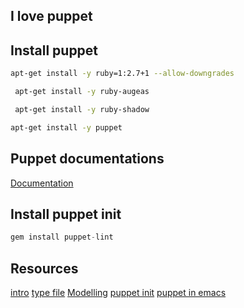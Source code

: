 ## I love puppet

## Install puppet

```bash
apt-get install -y ruby=1:2.7+1 --allow-downgrades
```

```bash
 apt-get install -y ruby-augeas
 ```

```bash
 apt-get install -y ruby-shadow
 ```

 ```bash
 apt-get install -y puppet
 ```

## Puppet documentations

 [Documentation](https://www.puppet.com/docs/puppet/5.5/puppet_index.html)

## Install puppet init

 ```python
 gem install puppet-lint
 ```

## Resources

 [intro](https://www.digitalocean.com/community/tutorials/an-introduction-to-configuration-management)
 [type file](https://www.puppet.com/docs/puppet/5.5/types/file.html)
 [Modelling](https://www.puppet.com/blog)
[puppet init](http://puppet-lint.com/)
[puppet in emacs](https://github.com/voxpupuli/puppet-mode)
